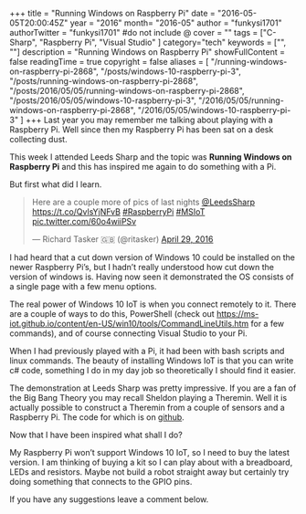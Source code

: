 +++
title = "Running Windows on Raspberry Pi"
date = "2016-05-05T20:00:45Z"
year = "2016"
month= "2016-05"
author = "funkysi1701"
authorTwitter = "funkysi1701" #do not include @
cover = ""
tags = ["C-Sharp", "Raspberry Pi", "Visual Studio" ]
category="tech"
keywords = ["", ""]
description =  "Running Windows on Raspberry Pi"
showFullContent = false
readingTime = true
copyright = false
aliases = [
    "/running-windows-on-raspberry-pi-2868",
    "/posts/windows-10-raspberry-pi-3",
    "/posts/running-windows-on-raspberry-pi-2868",
    "/posts/2016/05/05/running-windows-on-raspberry-pi-2868",
    "/posts/2016/05/05/windows-10-raspberry-pi-3",
    "/2016/05/05/running-windows-on-raspberry-pi-2868",
    "/2016/05/05/windows-10-raspberry-pi-3"
]
+++
Last year you may remember me talking about playing with a Raspberry Pi. Well since then my Raspberry Pi has been sat on a desk collecting dust.

This week I attended Leeds Sharp and the topic was **Running Windows on Raspberry Pi** and this has inspired me again to do something with a Pi.

But first what did I learn.

<blockquote class="twitter-tweet"><p lang="en" dir="ltr">Here are a couple more of pics of last nights <a href="https://twitter.com/LeedsSharp?ref_src=twsrc%5Etfw">@LeedsSharp</a> <a href="https://t.co/QvlsYjNFvB">https://t.co/QvlsYjNFvB</a> <a href="https://twitter.com/hashtag/RaspberryPi?src=hash&amp;ref_src=twsrc%5Etfw">#RaspberryPi</a> <a href="https://twitter.com/hashtag/MSIoT?src=hash&amp;ref_src=twsrc%5Etfw">#MSIoT</a> <a href="https://t.co/60o4wiiPSv">pic.twitter.com/60o4wiiPSv</a></p>&mdash; Richard Tasker 🇬🇧 (@ritasker) <a href="https://twitter.com/ritasker/status/725970415189909504?ref_src=twsrc%5Etfw">April 29, 2016</a></blockquote> <script async src="https://platform.twitter.com/widgets.js" charset="utf-8"></script>

I had heard that a cut down version of Windows 10 could be installed on the newer Raspberry Pi’s, but I hadn’t really understood how cut down the version of windows is. Having now seen it demonstrated the OS consists of a single page with a few menu options.

The real power of Windows 10 IoT is when you connect remotely to it. There are a couple of ways to do this, PowerShell (check out https://ms-iot.github.io/content/en-US/win10/tools/CommandLineUtils.htm for a few commands), and of course connecting Visual Studio to your Pi.

When I had previously played with a Pi, it had been with bash scripts and linux commands. The beauty of installing Windows IoT is that you can write c# code, something I do in my day job so theoretically I should find it easier.

The demonstration at Leeds Sharp was pretty impressive. If you are a fan of the Big Bang Theory you may recall Sheldon playing a Theremin. Well it is actually possible to construct a Theremin from a couple of sensors and a Raspberry Pi. The code for which is on [github](https://github.com/ritasker/IoTDemos).

Now that I have been inspired what shall I do?

My Raspberry Pi won’t support Windows 10 IoT, so I need to buy the latest version. I am thinking of buying a kit so I can play about with a breadboard, LEDs and resistors. Maybe not build a robot straight away but certainly try doing something that connects to the GPIO pins.

If you have any suggestions leave a comment below.